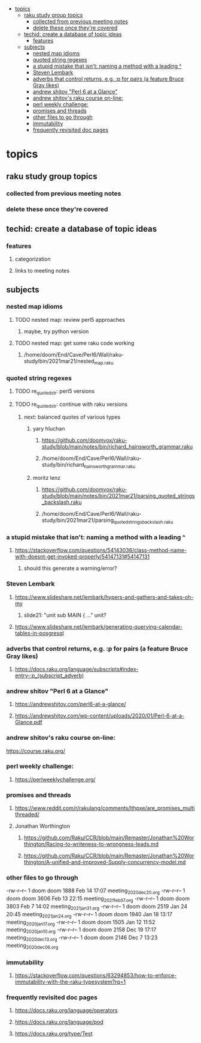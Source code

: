 - [topics](#orga0276b4)
  - [raku study group topics](#org9206230)
    - [collected from previous meeting notes](#org37f8d3b)
    - [delete these once they're covered](#org9179f27)
  - [techid: create a database of topic ideas](#orgd4a1835)
    - [features](#orgdc45d72)
  - [subjects](#orgfd75dd7)
    - [nested map idioms](#orgfbabece)
    - [quoted string regexes](#orgfcc3050)
    - [a stupid mistake that isn't: naming a method with a leading ^](#orgbd464b2)
    - [Steven Lembark](#org0bc5c79)
    - [adverbs that control returns, e.g. :p for pairs (a feature Bruce Gray likes)](#org251a0ec)
    - [andrew shitov "Perl 6 at a Glance"](#orgd708ebd)
    - [andrew shitov's raku course on-line:](#org48101b3)
    - [perl weekly challenge:](#orgf55693e)
    - [promises and threads](#org7a89a44)
    - [other files to go through](#org39396ef)
    - [immutability](#orgb76e9e0)
    - [frequently revisited doc pages](#org7c78a61)


<a id="orga0276b4"></a>

# topics


<a id="org9206230"></a>

## raku study group topics


<a id="org37f8d3b"></a>

### collected from previous meeting notes


<a id="org9179f27"></a>

### delete these once they're covered


<a id="orgd4a1835"></a>

## techid: create a database of topic ideas


<a id="orgdc45d72"></a>

### features

1.  categorization

2.  links to meeting notes


<a id="orgfd75dd7"></a>

## subjects


<a id="orgfbabece"></a>

### nested map idioms

1.  TODO nested map: review perl5 approaches

    1.  maybe, try python version

2.  TODO nested map: get some raku code working

    1.  /home/doom/End/Cave/Perl6/Wall/raku-study/bin/2021mar21/nested<sub>map.raku</sub>


<a id="orgfcc3050"></a>

### quoted string regexes

1.  TODO re<sub>quoted</sub><sub>str</sub>: perl5 versions

2.  TODO re<sub>quoted</sub><sub>str</sub>: continue with raku versions

    1.  next: balanced quotes of various types
    
        1.  yary hluchan
        
            1.  <https://github.com/doomvox/raku-study/blob/main/notes/bin/richard_hainsworth_grammar.raku>
            
            2.  /home/doom/End/Cave/Perl6/Wall/raku-study/bin/richard<sub>hainsworth</sub><sub>grammar.raku</sub>
        
        2.  moritz lenz
        
            1.  <https://github.com/doomvox/raku-study/blob/main/notes/bin/2021mar21/parsing_quoted_strings_backslash.raku>
            
            2.  /home/doom/End/Cave/Perl6/Wall/raku-study/bin/2021mar21/parsing<sub>quoted</sub><sub>strings</sub><sub>backslash.raku</sub>


<a id="orgbd464b2"></a>

### a stupid mistake that isn't: naming a method with a leading ^

1.  <https://stackoverflow.com/questions/54143036/class-method-name-with-doesnt-get-invoked-properly/54147131#54147131>

    1.  should this generate a warning/error?


<a id="org0bc5c79"></a>

### Steven Lembark

1.  <https://www.slideshare.net/lembark/hypers-and-gathers-and-takes-oh-my>

    1.  slide21:  "unit sub MAIN { &#x2026;"  unit?

2.  <https://www.slideshare.net/lembark/generating-querying-calendar-tables-in-posgresql>


<a id="org251a0ec"></a>

### adverbs that control returns, e.g. :p for pairs (a feature Bruce Gray likes)

1.  <https://docs.raku.org/language/subscripts#index-entry-:p_(subscript_adverb)>


<a id="orgd708ebd"></a>

### andrew shitov "Perl 6 at a Glance"

1.  <https://andrewshitov.com/perl6-at-a-glance/>

2.  <https://andrewshitov.com/wp-content/uploads/2020/01/Perl-6-at-a-Glance.pdf>


<a id="org48101b3"></a>

### andrew shitov's raku course on-line:

<https://course.raku.org/>


<a id="orgf55693e"></a>

### perl weekly challenge:

1.  <https://perlweeklychallenge.org/>


<a id="org7a89a44"></a>

### promises and threads

1.  <https://www.reddit.com/r/rakulang/comments/lthpxe/are_promises_multithreaded/>

2.  Jonathan Worthington

    1.  <https://github.com/Raku/CCR/blob/main/Remaster/Jonathan%20Worthington/Racing-to-writeness-to-wrongness-leads.md>
    
    2.  <https://github.com/Raku/CCR/blob/main/Remaster/Jonathan%20Worthington/A-unified-and-improved-Supply-concurrency-model.md>


<a id="org39396ef"></a>

### other files to go through

-rw-r&#x2013;r&#x2013; 1 doom doom 1888 Feb 14 17:07 meeting<sub>2020dec20.org</sub> -rw-r&#x2013;r&#x2013; 1 doom doom 3606 Feb 13 22:15 meeting<sub>2021feb07.org</sub> -rw-r&#x2013;r&#x2013; 1 doom doom 3803 Feb 7 14:02 meeting<sub>2021jan31.org</sub> -rw-r&#x2013;r&#x2013; 1 doom doom 2519 Jan 24 20:45 meeting<sub>2021jan24.org</sub> -rw-r&#x2013;r&#x2013; 1 doom doom 1940 Jan 18 13:17 meeting<sub>2020jan17.org</sub> -rw-r&#x2013;r&#x2013; 1 doom doom 1505 Jan 12 11:52 meeting<sub>2020jan10.org</sub> -rw-r&#x2013;r&#x2013; 1 doom doom 2158 Dec 19 17:17 meeting<sub>2020dec13.org</sub> -rw-r&#x2013;r&#x2013; 1 doom doom 2146 Dec 7 13:23 meeting<sub>2020dec06.org</sub>


<a id="orgb76e9e0"></a>

### immutability

1.  <https://stackoverflow.com/questions/63294853/how-to-enforce-immutability-with-the-raku-typesystem?rq=1>


<a id="org7c78a61"></a>

### frequently revisited doc pages

1.  <https://docs.raku.org/language/operators>

2.  <https://docs.raku.org/language/pod>

3.  <https://docs.raku.org/type/Test>
